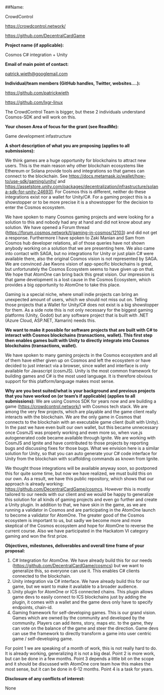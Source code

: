 ##Name:

CrowdControl 

https://crowdcontrol.network/

https://github.com/DecentralCardGame


**Project name (if applicable):**

Cosmos C# integration + Unity

**Email of main point of contact:**

patrick.wieth@googlemail.com

**Individual/team members (GitHub handles, Twitter, websites….):**

https://github.com/patrickwieth

https://github.com/lxgr-linux

The CrowdControl Team is bigger, but these 2 individuals understand Cosmos-SDK and will work on this.

**Your chosen Area of focus for the grant (see ReadMe):**

Game development infastructure

**A short description of what you are proposing (applies to all submissions):**

We think games are a huge opportunity for blockchains to attract new users. This is the main reason why other blockchain ecosystems like Ethereum or Solana provide tools and integrations so that games can connect to the blockchain. See https://docs.metamask.io/wallet/how-to/use-sdk/gaming/unity/ and https://assetstore.unity.com/packages/decentralization/infrastructure/solana-sdk-for-unity-246931. 
For Cosmos this is different, neither do these integrations exist nor a wallet for Unity/C#. For a gaming project this is a showstopper or to be more precise it is a showstopper for the decision to enter the Cosmos ecosystem.

We have spoken to many Cosmos gaming projects and were looking for a solution to this and nobody had any at hand and did not know about any solution. We have opened a Forum thread (https://forum.cosmos.network/t/gaming-in-cosmos/12103) and did not get a response. Furthermore I have spoken to Zaki Manian and Sam from Cosmos hub developer relations, all of those queries have not shown anybody working on a solution that we are presenting here. We also came into contact with SAGA, but no integrations for Unity or just plain C# were available there, also the original Cosmos vision is not represented by SAGA. We are convinced Jae Kwons vision of app-specific blockchains is great, but unfortunately the Cosmos Ecosystem seems to have given up on that. We hope that AtomOne can bring back this great vision.
Our impression is that game development is a lost cause in the Cosmos Ecosystem, which provides a big opportunity to AtomOne to take this place. 

Gaming is a special niche, where small indie projects can bring an unexpected amount of users, which we should not miss out on. Telling those projects that a Wallet for Unity/C# does not exist is a big showstopper for them. As a side note this is not only necessary for the biggest gaming platforms (Unity, Godot) but any software project that is built with .NET (Azure Cloud, ASP.NET, Xamarin) needs this.

**We want to make it possible for software projects that are built with C# to interact with Cosmos blockchains (transactions, wallet). This first step then enables games built with Unity to directly integrate into Cosmos blockchains (transactions, wallet).**

We have spoken to many gaming projects in the Cosmos ecosystem and all of them have either given up on Cosmos and left the ecosystem or have decided to just interact via a browser, since wallet and interface is only available for Javascript (cosmJS). Unity is the most common framework for building games and C\# is the most used language. It is therefore obvious support for this platform/language makes most sense.


**Why are you best suited/what is your background and previous projects that you have worked on (or team’s if applicable) (applies to all submissions):**
We are using Cosmos SDK for years now and are building a game (https://crowdcontrol.network/) with Cosmos tech stack. We are among the very few projects, which are playable and the game client really interacts with the blockchain. We are the only game in Cosmos that connects to the blockchain with an executable game client (built with Unity). In the past we have even built our own wallet, but this became unnecessary once CosmJS was properly working and even more so, when vue.js autogenerated code became available through Ignite. We are working with CosmJS and Ignite and have contributed to those projects by reporting bugs and discussing fixes for those bugs. What we envision here is a similar solution for Unity, so that you can auto generate your C\# code interface for Unity from the blockchain with scaffolding commands as known from Ignite.

We thought those integrations will be available anyway soon, so postponed this for quite some time, but now we have realized, we must build this on our own. As a result, we have this public repository, which shows that our approach is already working: https://github.com/DecentralCardGame/cosmcs. However this is mostly tailored to our needs with our client and we would be happy to generalize this solution for all kinds of gaming projects and even go further and create a Unity plugin. In addition to that, we have skin in the game, as we are running a validator in Cosmos and are participating in the AtomOne launch to become a validator for AtomOne. The greater good of the Cosmos ecosystem is important to us, but sadly we become more and more skeptical of the Cosmos ecosystem and hope for AtomOne to reverse the current course. Also we have participated in the Hackatom VI category gaming and won the first prize.

**Objectives, milestones, deliverables and overall time frame of your proposal:**

1. C\# Integration for AtomOne. We have already build this for our needs (https://github.com/DecentralCardGame/cosmcs) but we want to generalize this, so everyone can use it. This enables C\# clients connected to the blockchain.
2. Unity integration via C\# interface. We have already build this for our game, but we want to make it available to a broader audience.
3. Unity plugin for AtomOne or ICS connected chains. This plugin allows game devs to easily connect to ICS blockchains just by adding the plugin, it comes with a wallet and the game devs only have to specify endpoints, chain-id. 
4. Gaming framework for self-developing games. This is our grand vision. Games which are owned by the community and developed by the community. Players can add items, story, maps etc. to the game, they can vote on the balance of the game and steer the direction. Game devs can use the framework to directly transform a game into user centric game / self-developing game.

For point 1 we are speaking of a month of work, this is not really hard to do. It is already working, generalizing it is not a big deal. Point 2 is more work, but can be done in a few months. Point 3 depends a little bit on the scope and it should be discussed with AtomOne core team how this makes the most sense, but it can be done in 6-12 months. Point 4 is a task for years. 

**Disclosure of any conflicts of interest:**

None
